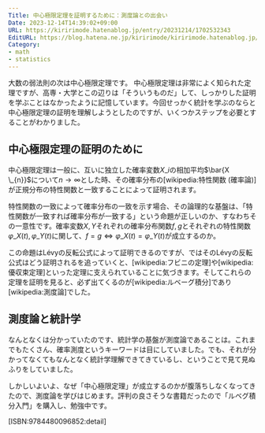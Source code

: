 ```yaml
---
Title: 中心極限定理を証明するために：測度論との出会い
Date: 2023-12-14T14:39:02+09:00
URL: https://kiririmode.hatenablog.jp/entry/20231214/1702532343
EditURL: https://blog.hatena.ne.jp/kiririmode/kiririmode.hatenablog.jp/atom/entry/6801883189066706144
Category:
- math
- statistics
---
```


大数の弱法則の次は中心極限定理です。
中心極限定理は非常によく知られた定理ですが、高専・大学とこの辺りは「そういうものだ」して、しっかりした証明を学ぶことはなかったように記憶しています。今回せっかく統計を学ぶのならと中心極限定理の証明を理解しようとしたのですが、いくつかステップを必要とすることがわかりました。

## 中心極限定理の証明のために

<!-- textlint-disable -->
中心極限定理は一般に、互いに独立した確率変数$X \_{i}$の相加平均$\bar{X \_{n}}$について$n \rightarrow \infty$とした時、その確率分布の[wikipedia:特性関数 (確率論)]が正規分布の特性関数と一致することによって証明されます。
<!-- textlint-enable -->

<!-- textlint-disable ja-technical-writing/sentence-length -->
特性関数の一致によって確率分布の一致を示す場合、その論理的な基盤は、「特性関数が一致すれば確率分布が一致する」という命題が正しいのか、すなわちその一意性です。確率変数$X,Y$それぞれの確率分布関数$f,g$とそれぞれの特性関数 $\varphi \_{X}(t), \varphi \_{Y}(t)$に関して、$f = g \Leftrightarrow \varphi \_{X}(t) = \varphi \_{Y}(t)$が成立するのか。
<!-- textlint-enable ja-technical-writing/sentence-length -->

<!-- textlint-disable ja-technical-writing/sentence-length -->
この命題はLévyの反転公式によって証明できるのですが、ではそのLévyの反転公式はどう証明されるを追っていくと、[wikipedia:フビニの定理]や[wikipedia:優収束定理]といった定理に支えられていることに気づきます。そしてこれらの定理を証明を見ると、必ず出てくるのが[wikipedia:ルベーグ積分]であり[wikipedia:測度論]でした。
<!-- textlint-enable ja-technical-writing/sentence-length -->

## 測度論と統計学

なんとなくは分かっていたのです、統計学の基盤が測度論であることは。これまでもたくさん、確率測度というキーワードは目にしていました。でも、それが分かってなくてもなんとなく統計学理解できてきているし、ということで見て見ぬふりをしていました。

しかしいよいよ、なぜ「中心極限定理」が成立するのかが腹落ちしなくなってきたので、測度論を学びはじめます。評判の良さそうな書籍だったので「ルベグ積分入門」を購入し、勉強中です。

[ISBN:9784480096852:detail]
